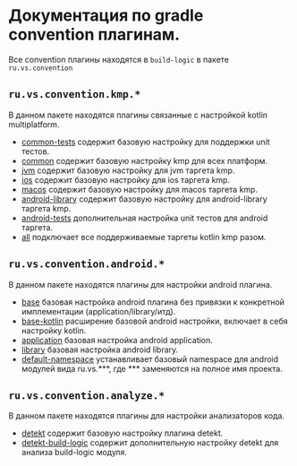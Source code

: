 # Документация по gradle convention плагинам.

Все convention плагины находятся в `build-logic` в пакете `ru.vs.convention`

## `ru.vs.convention.kmp.*`

В данном пакете находятся плагины связанные с настройкой kotlin multiplatform.

* [common-tests](../../build-logic/src/main/kotlin/ru/vs/convention/kmp/common-tests.gradle.kts) содержит базовую
  настройку для поддержки unit тестов.
* [common](../../build-logic/src/main/kotlin/ru/vs/convention/kmp/common.gradle.kts) содержит базовую настройку kmp для
  всех платформ.
* [jvm](../../build-logic/src/main/kotlin/ru/vs/convention/kmp/jvm.gradle.kts) содержит базовую настройку для jvm
  таргета kmp.
* [ios](../../build-logic/src/main/kotlin/ru/vs/convention/kmp/ios.gradle.kts) содержит базовую настройку для ios
  таргета kmp.
* [macos](../../build-logic/src/main/kotlin/ru/vs/convention/kmp/macos.gradle.kts) содержит базовую настройку для macos
  таргета kmp.
* [android-library](../../build-logic/src/main/kotlin/ru/vs/convention/kmp/android-library.gradle.kts) содержит базовую
  настройку для android-library таргета kmp.
* [android-tests](../../build-logic/src/main/kotlin/ru/vs/convention/kmp/android-tests.gradle.kts) дополнительная
  настройка unit тестов для android таргета.
* [all](../../build-logic/src/main/kotlin/ru/vs/convention/kmp/all.gradle.kts) подключает все поддерживаемые таргеты
  kotlin kmp разом.

## `ru.vs.convention.android.*`

В данном пакете находятся плагины для настройки android плагина.

* [base](../../build-logic/src/main/kotlin/ru/vs/convention/android/base.gradle.kts) базовая настройка android плагина
  без привязки к конкретной имплементации (application/library/итд).
* [base-kotlin](../../build-logic/src/main/kotlin/ru/vs/convention/android/base-kotlin.gradle.kts) расширение базовой
  android настройки, включает в себя настройку kotlin.
* [application](../../build-logic/src/main/kotlin/ru/vs/convention/android/application.gradle.kts) базовая настройка
  android application.
* [library](../../build-logic/src/main/kotlin/ru/vs/convention/android/library.gradle.kts) базовая настройка android
  library.
* [default-namespace](../../build-logic/src/main/kotlin/ru/vs/convention/android/default-namespace.gradle.kts)
  устанавливает базовый namespace для android модулей вида ru.vs.***, где *** заменяются на полное имя проекта.

## `ru.vs.convention.analyze.*`

В данном пакете находятся плагины для настройки анализаторов кода.

* [detekt](../../build-logic/src/main/kotlin/ru/vs/convention/analyze/detekt.gradle.kts) содержит базовую настройку
  плагина detekt.
* [detekt-build-logic](../../build-logic/src/main/kotlin/ru/vs/convention/analyze/detekt-build-logic.gradle.kts)
  содержит дополнительную настройку detekt для анализа build-logic модуля.
